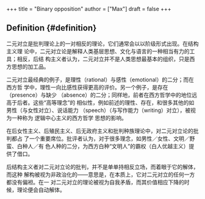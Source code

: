 +++
title = "Binary opposition"
author = ["Max"]
draft = false
+++

## Definition {#definition}

二元对立是批判理论上的一对相反的理论，它们通常会以以阶级形式出现。在结构主义理
论中，二元对立论是解释人类基层思想、文化与语言的一种相当有力的工具；相反，后结
构主义者认为，二元对立并不是人类思想最基本的组织，只是西方思想的加工品。

二元对立最经典的例子，是理性（rational）与感性（emotional）的二分；而在西方哲
学中，理性一向比感性获得更高的评价。另一个例子，是存在（presence）与缺少
（absence）的二分；同样地，前者在西方哲学中的地位远高于后者。这些“高等理念”的
相似性，例如前述的理性、存在，和很多其他的如男性（与女性对立）、说话能力
（speech）（与写作能力（writing）对立），被视为一种称为 逻辑中心主义的西方哲学
思想的影响。

在后女性主义、后殖民主义、后无政府主义和批判种族理论中，对二元对立论的批判都占
了一个重要席位。批评者认为，对于很多理念，如男性／女性、文明／野蛮、白种人／有
色人种的二分，为西方白种“文明人”的霸权（白人优越主义）提供了借口。

后结构主义者对二元对立论的批判，并不是单单持相反立场，而着眼于它的解体，而这种
解构被视为非政治化的——意思是，在本质上，它对二元对立的任何一方都没有偏袒。在一
对二元对立的理论被视为自我矛盾，而其价值相应下降的时候，理论便会自动解体。
